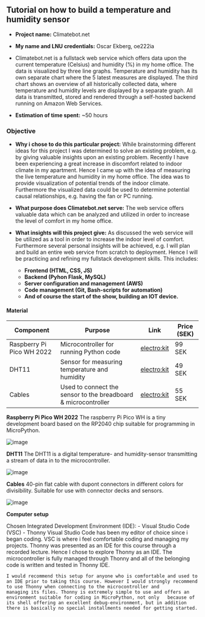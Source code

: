 
## Tutorial on how to build a temperature and humidity sensor

  - **Project name:** Climatebot.net
    
  - **My name and LNU credentials:** Oscar Ekberg, oe222ia
    
  - Climatebot.net is a fullstack web service which offers data upon the current temperature (Celsius) and humidity (%) in my home office. The data is visualized by three line graphs. Temperature and humidity has        its own separate chart where the 5 latest measures are displayed. The third chart shows an overview of all historically collected data, where temperature and humidity levels are displayed by a separate graph.        All data is transmitted, stored and rendered through a self-hosted backend running on Amazon Web Services.
  
  - **Estimation of time spent:** ~50 hours

### Objective

  - **Why i chose to do this particular project:** While brainstorming different ideas for this project I was determined to solve an existing problem, e.g. by giving valuable insights upon an existing problem.             Recently I have been experiencing a great increase in discomfort related to indoor climate in my apartment. Hence I came up with the idea of measuring the live temperature and humidity in my home office. The         idea was to provide visualization of potential trends of the indoor climate. Furthermore the visualized data could be used to determine potential causal relationships, e.g. having the fan or PC running.
 
  - **What purpose does Climatebot.net serve:** The web service offers valuable data which can be analyzed and utilized in order to increase the level of comfort in my home office.
  
  - **What insights will this project give:** As discussed the web service will be utilized as a tool in order to increase the indoor level of comfort. Furthermore several personal insights will be achieved, e.g. I       will plan and build an entire web service from scratch to deployment. Hence I will be practicing and refining my fullstack development skills. This includes:
    - **Frontend (HTML, CSS, JS)**
    - **Backend (Pyhon Flask, MySQL)**
    - **Server configuration and management (AWS)**
    - **Code management (Git, Bash-scripts for automation)**
    - **And of course the start of the show, building an IOT device.**

#### Material
  | Component                                | Purpose  | Link           | Price (SEK) |
  |------------------------------------------|--------- |----------------|-------------|
  | Raspberry Pi Pico WH 2022                | Microcontroller for running Python code  | [electro:kit](https://www.electrokit.com/raspberry-pi-pico-wh) | 99 SEK |
  | DHT11                                    | Sensor for measuring temperature and humidity | [electro:kit](https://www.electrokit.com/digital-temperatur-och-fuktsensor-dht11) | 49 SEK |
  | Cables | Used to connect the sensor to the breadboard & microcontroller| [electro:kit](https://www.electrokit.com/labbsladd-40-pin-30cm-hane/hane) | 55 SEK |


**Raspberry Pi Pico WH 2022**
The raspberry Pi Pico WH is a tiny development board based on the RP2040 chip suitable for programming in MicroPython.

![image](https://github.com/user-attachments/assets/1f13ef3f-9136-4f1c-b95f-9390d989b496)

**DHT11**
The DHT11 is a digital temperature- and humidity-sensor transmitting a stream of data in to the microcontroller.

![image](https://github.com/user-attachments/assets/7b23b91b-d10d-4950-b6c1-3c3777bdb47e)

**Cables**
40-pin flat cable with dupont connectors in different colors for divisibility. Suitable for use with connector decks and sensors.

![image](https://github.com/user-attachments/assets/781946aa-01ae-4589-b0be-b00c1c7d1817)


**Computer setup**

Chosen Integrated Development Environment (IDE):
      - Visual Studio Code (VSC)
      - Thonny
    Visual Studio Code has been my editor of choice since i began coding. VSC is where i feel comfortable coding and managing my projects.
    Thonny was presented as an IDE for this course through a recorded lecture. Hence I chose to explore Thonny as an IDE. The microcontroller is fully managed through   Thonny and all of the belonging code is          written and tested in Thonny IDE.
    
    I would recommend this setup for anyone who is comfortable and used to an IDE prior to taking this course. However I would strongly recommend to use Thonny when connecting to the microcontroller and                managing its files. Thonny is extremely simple to use and offers an environment suitable for coding in MicroPython, not only   because of its shell offering an excellent debug-environment, but in addition          there is basically no special installments needed for getting started.

